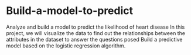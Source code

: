 # Build-a-model-to-predict
Analyze and build a model to predict the likelihood of heart disease
In this project, we will visualize the data to find out the relationships between the attributes in the dataset to answer the questions posed
Build a predictive model based on the logistic regression algorithm.
